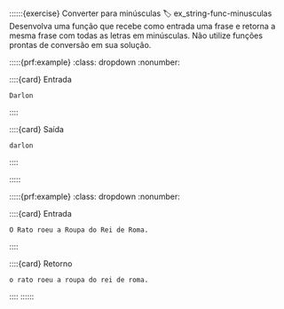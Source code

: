 ::::::{exercise} Converter para minúsculas
:label: ex_string-func-minusculas
Desenvolva uma função que recebe como entrada uma frase e retorna a mesma frase com todas as letras em minúsculas. Não utilize funções prontas de conversão em sua solução.


:::::{prf:example}
:class: dropdown
:nonumber:

::::{card} Entrada

```
Darlon
```
::::

::::{card} Saída


```
darlon
```
::::

:::::

:::::{prf:example}
:class: dropdown
:nonumber:

::::{card} Entrada

```
O Rato roeu a Roupa do Rei de Roma.
```

::::

::::{card} Retorno

```
o rato roeu a roupa do rei de roma.
```

::::
::::::